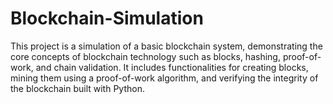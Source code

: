 # Blockchain-Simulation
This project is a simulation of a basic blockchain system, demonstrating the core concepts of blockchain technology such as blocks, hashing, proof-of-work, and chain validation. It includes functionalities for creating blocks, mining them using a proof-of-work algorithm, and verifying the integrity of the blockchain built with Python.
